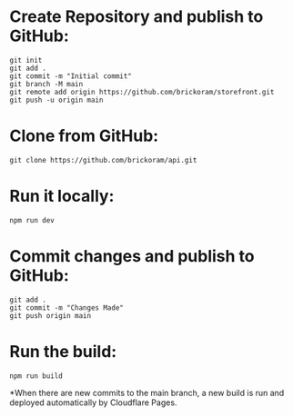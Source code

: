 # Create Repository and publish to GitHub:

```
git init
git add .
git commit -m "Initial commit"
git branch -M main
git remote add origin https://github.com/brickoram/storefront.git
git push -u origin main
```

# Clone from GitHub:

```
git clone https://github.com/brickoram/api.git
```

# Run it locally:

```
npm run dev
```

# Commit changes and publish to GitHub:

```
git add .
git commit -m "Changes Made"
git push origin main
```

# Run the build:

```
npm run build
```

*When there are new commits to the main branch, a new build is run and deployed automatically by Cloudflare Pages.